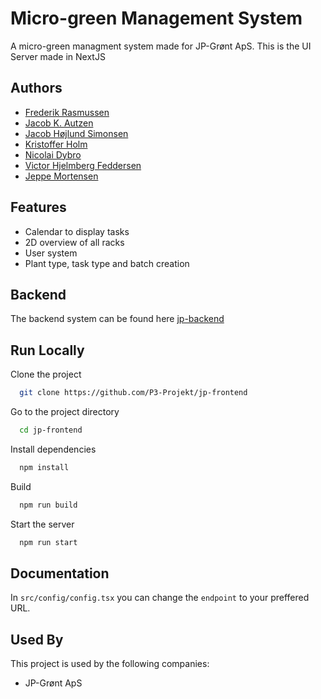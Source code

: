 
# Micro-green Management System

A micro-green managment system made for JP-Grønt ApS. This is the UI Server made in NextJS


## Authors

- [Frederik Rasmussen](https://www.github.com/Fruttee)
- [Jacob K. Autzen](https://www.github.com/JacobKautzen)
- [Jacob Højlund Simonsen](https://www.github.com/jhs232)
- [Kristoffer Holm](https://www.github.com/KristofferHolm01)
- [Nicolai Dybro](https://www.github.com/NicolaiDybro)
- [Victor Hjelmberg Feddersen](https://www.github.com/victorhjelmberg)
- [Jeppe Mortensen](https://www.github.com/Yamammao23)
## Features

- Calendar to display tasks
- 2D overview of all racks
- User system
- Plant type, task type and batch creation


## Backend

The backend system can be found here [jp-backend](https://github.com/P3-Projekt/jp-backend)

## Run Locally

Clone the project

```bash
  git clone https://github.com/P3-Projekt/jp-frontend
```

Go to the project directory

```bash
  cd jp-frontend
```

Install dependencies

```bash
  npm install
```

Build

```bash
  npm run build
```

Start the server

```bash
  npm run start
```

## Documentation

In `src/config/config.tsx` you can change the `endpoint` to your preffered URL.


## Used By

This project is used by the following companies:

- JP-Grønt ApS


